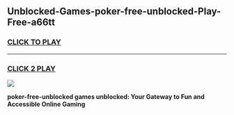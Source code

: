 
## Unblocked-Games-poker-free-unblocked-Play-Free-a66tt
<h3>
<a href="https://premium76.site?title=poker-free-unblocked&ref=23A">CLICK TO PLAY</a></h3>
<hr>

<h3>
<a href="https://premium76.site?title=poker-free-unblocked&ref=23A">CLICK 2 PLAY</a>
  
</h3>

<a href="https://premium76.site?title=poker-free-unblocked&ref=23A"><img src="https://clearcache.store/games.png"></a>


**poker-free-unblocked games unblocked: Your Gateway to Fun and Accessible Online Gaming**
